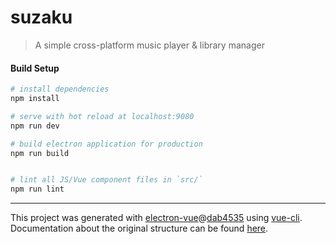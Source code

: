 # suzaku

> A simple cross-platform music player & library manager

#### Build Setup

``` bash
# install dependencies
npm install

# serve with hot reload at localhost:9080
npm run dev

# build electron application for production
npm run build


# lint all JS/Vue component files in `src/`
npm run lint

```

---

This project was generated with [electron-vue](https://github.com/SimulatedGREG/electron-vue)@[dab4535](https://github.com/SimulatedGREG/electron-vue/tree/dab4535ddea5bb2f8cb754c117d75cc1af2d1f5b) using [vue-cli](https://github.com/vuejs/vue-cli). Documentation about the original structure can be found [here](https://simulatedgreg.gitbooks.io/electron-vue/content/index.html).
